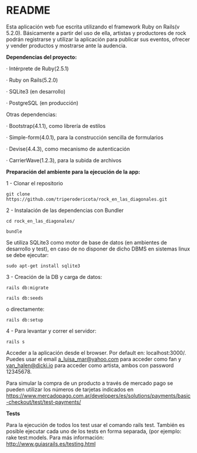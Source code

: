 # README

Esta aplicación web fue escrita utilizando el framework Ruby on Rails(v 5.2.0).
Básicamente a partir del uso de ella, artistas y productores de rock podrán registrarse
y utilizar la aplicación para publicar sus eventos, ofrecer y vender productos
y  mostrarse ante la audencia.

**Dependencias del proyecto:**

· Intérprete de Ruby(2.5.1)

· Ruby on Rails(5.2.0)

· SQLite3 (en desarrollo)

· PostgreSQL (en producción)


Otras dependencias:

· Bootstrap(4.1.1), como librería de estilos

· Simple-form(4.0.1), para la construcción sencilla de formularios

· Devise(4.4.3), como mecanismo de autenticación

· CarrierWave(1.2.3), para la subida de archivos

**Preparación del ambiente para la ejecución de la app:**

1 - Clonar el repositorio

`git clone https://github.com/triperodericota/rock_en_las_diagonales.git`

2 - Instalación de las dependencias con Bundler

`cd rock_en_las_diagonales/`

`bundle`

Se utiliza SQLite3 como motor de base de datos (en ambientes de desarrollo y test), en caso de no disponer de dicho DBMS en sistemas linux se debe ejecutar:

`sudo apt-get install sqlite3`

3 - Creación de la DB y carga de datos:

`rails db:migrate`

`rails db:seeds`

o directamente:

`rails db:setup`

4 - Para levantar y correr el servidor:

`rails s`

Acceder a la aplicación desde el browser. Por default en: localhost:3000/. Puedes usar el email a_luisa_mar@yahoo.com para acceder como fan y van_halen@dicki.io para acceder como artista, ambos con password 12345678.

Para simular la compra de un producto a través de mercado pago se pueden utilizar los números de tarjetas indicados en https://www.mercadopago.com.ar/developers/es/solutions/payments/basic-checkout/test/test-payments/

**Tests**

Para la ejecución de todos los test usar el comando rails test. También es posible ejecutar cada uno de los tests en forma separada,
(por ejemplo: rake test:models. Para más información: http://www.guiasrails.es/testing.html